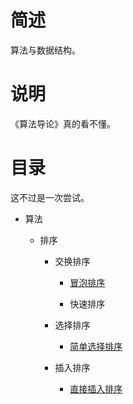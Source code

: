 # 简述

算法与数据结构。

# 说明

《算法导论》真的看不懂。

# 目录

这不过是一次尝试。

+ 算法

    + 排序

        + 交换排序

            + [冒泡排序](https://github.com/paoqi1997/Pits/blob/master/sort/bubblesort.h)

            + 快速排序

        + 选择排序

            + [简单选择排序](https://github.com/paoqi1997/Pits/blob/master/sort/selectsort.h)

        + 插入排序

            + [直接插入排序](https://github.com/paoqi1997/Pits/blob/master/sort/insertsort.h)
